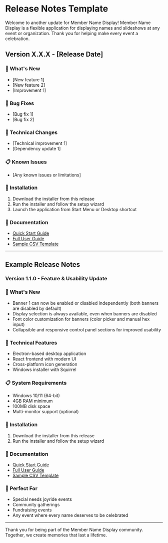 # Release Notes Template

Welcome to another update for Member Name Display! Member Name Display is a flexible application for displaying names and slideshows at any event or organization. Thank you for helping make every event a celebration.

## Version X.X.X - [Release Date]

### 🎉 What's New
- [New feature 1]
- [New feature 2]
- [Improvement 1]

### 🐛 Bug Fixes
- [Bug fix 1]
- [Bug fix 2]

### 🔧 Technical Changes
- [Technical improvement 1]
- [Dependency update 1]

### 📋 Known Issues
- [Any known issues or limitations]

### 🚀 Installation
1. Download the installer from this release
2. Run the installer and follow the setup wizard
3. Launch the application from Start Menu or Desktop shortcut

### 📖 Documentation
- [Quick Start Guide](https://github.com/jgilmore-dev/MemberNameDisplay/blob/main/docs/QUICK_START.md)
- [Full User Guide](https://github.com/jgilmore-dev/MemberNameDisplay/blob/main/docs/USER_GUIDE.md)
- [Sample CSV Template](https://github.com/jgilmore-dev/MemberNameDisplay/blob/main/sample-members.csv)

---

## Example Release Notes

### Version 1.1.0 - Feature & Usability Update

### 🎉 What's New
- Banner 1 can now be enabled or disabled independently (both banners are disabled by default)
- Display selection is always available, even when banners are disabled
- Font color customization for banners (color picker and manual hex input)
- Collapsible and responsive control panel sections for improved usability

### 🔧 Technical Features
- Electron-based desktop application
- React frontend with modern UI
- Cross-platform icon generation
- Windows installer with Squirrel

### 📋 System Requirements
- Windows 10/11 (64-bit)
- 4GB RAM minimum
- 100MB disk space
- Multi-monitor support (optional)

### 🚀 Installation
1. Download the installer from this release
2. Run the installer and follow the setup wizard

### 📖 Documentation
- [Quick Start Guide](https://github.com/jgilmore-dev/MemberNameDisplay/blob/main/docs/QUICK_START.md)
- [Full User Guide](https://github.com/jgilmore-dev/MemberNameDisplay/blob/main/docs/USER_GUIDE.md)
- [Sample CSV Template](https://github.com/jgilmore-dev/MemberNameDisplay/blob/main/sample-members.csv)

### 🎯 Perfect For
- Special needs joyride events
- Community gatherings
- Fundraising events
- Any event where every name deserves to be celebrated

---

Thank you for being part of the Member Name Display community. Together, we create memories that last a lifetime. 